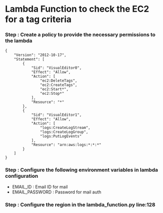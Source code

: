 # Lambda Function to check the EC2 for a tag criteria

### Step : Create a policy to provide the necessary permissions to the lambda
```
{
    "Version": "2012-10-17",
    "Statement": [
        {
            "Sid": "VisualEditor0",
            "Effect": "Allow",
            "Action": [
                "ec2:DeleteTags",
                "ec2:CreateTags",
                "ec2:Start*",
                "ec2:Stop*"
            ],
            "Resource": "*"
        },
        {
            "Sid": "VisualEditor1",
            "Effect": "Allow",
            "Action": [
                "logs:CreateLogStream",
                "logs:CreateLogGroup",
                "logs:PutLogEvents"
            ],
            "Resource": "arn:aws:logs:*:*:*"
        }
    ]
}
```

### Step : Configure the following environment variables in lambda configuration
- EMAIL_ID : Email ID for mail
- EMAIL_PASSWORD : Password for mail auth

### Step : Configure the region in the lambda_function.py line:128


